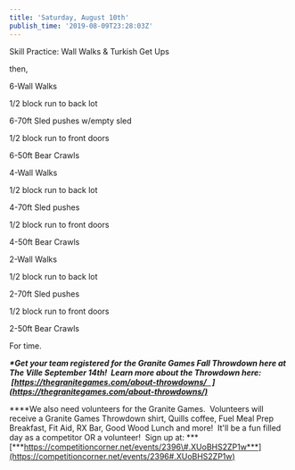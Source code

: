 ```yaml
---
title: 'Saturday, August 10th'
publish_time: '2019-08-09T23:28:03Z'
---
```


Skill Practice: Wall Walks & Turkish Get Ups

then,

6-Wall Walks

1/2 block run to back lot

6-70ft Sled pushes w/empty sled

1/2 block run to front doors

6-50ft Bear Crawls

4-Wall Walks

1/2 block run to back lot

4-70ft Sled pushes

1/2 block run to front doors

4-50ft Bear Crawls

2-Wall Walks

1/2 block run to back lot

2-70ft Sled pushes

1/2 block run to front doors

2-50ft Bear Crawls

For time.

***\*Get your team registered for the Granite Games Fall Throwdown here
at The Ville September 14th!  Learn more about the Throwdown here:
 [https://thegranitegames.com/about-throwdowns/   ](https://thegranitegames.com/about-throwdowns/)***

***\*We also need volunteers for the Granite Games.  Volunteers will
receive a Granite Games Throwdown shirt, Quills coffee, Fuel Meal Prep
Breakfast, Fit Aid, RX Bar, Good Wood Lunch and more!  It'll be a fun
filled day as a competitor OR a volunteer!  Sign up
at: ***[***https://competitioncorner.net/events/2396\#.XUoBHS2ZP1w***](https://competitioncorner.net/events/2396#.XUoBHS2ZP1w)
